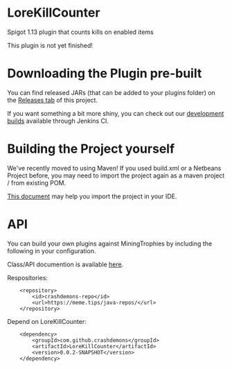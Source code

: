 # LoreKillCounter
Spigot 1.13 plugin that counts kills on enabled items

This plugin is not yet finished!


# Downloading the Plugin pre-built
You can find released JARs (that can be added to your plugins folder) on the [Releases tab](https://github.com/crashdemons/LoreKillCounter/releases) of this project.

If you want something a bit more shiny, you can check out our [development builds](https://ci.meme.tips/job/LoreKillCounter/) available through Jenkins CI.

# Building the Project yourself
We've recently moved to using Maven! If you used build.xml or a Netbeans Project before, you may need to import the project again as a maven project / from existing POM.

[This document](https://github.com/crashdemons/Notes/blob/master/Importing_Maven_Projects.md) may help you import the project in your IDE.

# API

You can build your own plugins against MiningTrophies by including the following in your configuration.

Class/API documention is available [here](https://crashdemons.github.io/LoreKillCounter/).

Respositories:

        <repository>
            <id>crashdemons-repo</id>
            <url>https://meme.tips/java-repos/</url>
        </repository>
        
Depend on LoreKillCounter:

        <dependency>
            <groupId>com.github.crashdemons</groupId>
            <artifactId>LoreKillCounter</artifactId>
            <version>0.0.2-SNAPSHOT</version>
        </dependency>
